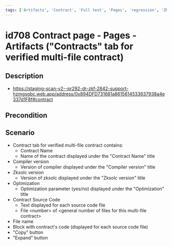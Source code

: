 ```yaml
---
tags: ['Artifacts', 'Contract', 'Full test', 'Pages', 'regression', 'ZKF-2842', 'Active']
---
```


# id708 Contract page - Pages - Artifacts ("Contracts" tab for verified multi-file contract)

## Description
  - https://staging-scan-v2--pr292-dr-zkf-2842-support-hzmgsgbc.web.app/address/0x894DFD731681a8615614533637938a4e337d1F8f#contract

## Precondition


## Scenario
- Contract tab for verified multi-file contract contains:
    - Contract Name
    - Name of the contract displayed under the "Contract Name" title
- Compiler version
    - Version of compiler displayed under the "Compiler version" title
- Zksolc version
    - Version of zksolc displayed under the "Zksolc version" title
- Optimization
    - Optimization parameter (yes/no) displayed under the "Optimization" title
- Contract Source Code
    - Text displayed for each source code file
    - File \<number\> of \<general number of files for this multi-file contract\>
- File name
- Block with contract's code (displayed for each source code file)
- "Copy" button
- "Expand" button
